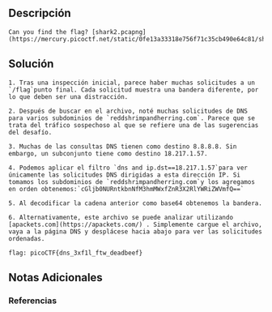 ## Descripción 
```
Can you find the flag? [shark2.pcapng](https://mercury.picoctf.net/static/0fe13a33318e756f71c35cb490e64c81/shark2.pcapng).
```
[](https://github.com/armandoportillo0101/Seguridad-de-Redes/blob/main/Plantilla.md#objetivo)
## Solución
```
1. Tras una inspección inicial, parece haber muchas solicitudes a un `/flag`punto final. Cada solicitud muestra una bandera diferente, por lo que deben ser una distracción.
    
2. Después de buscar en el archivo, noté muchas solicitudes de DNS para varios subdominios de `reddshrimpandherring.com`. Parece que se trata del tráfico sospechoso al que se refiere una de las sugerencias del desafío.
    
3. Muchas de las consultas DNS tienen como destino 8.8.8.8. Sin embargo, un subconjunto tiene como destino 18.217.1.57.
    
4. Podemos aplicar el filtro `dns and ip.dst==18.217.1.57`para ver únicamente las solicitudes DNS dirigidas a esta dirección IP. Si tomamos los subdominios de `reddshrimpandherring.com`y los agregamos en orden obtenemos:`cGljb0NURntkbnNfM3hmMWxfZnR3X2RlYWRiZWVmfQ==`
    
5. Al decodificar la cadena anterior como base64 obtenemos la bandera.
    
6. Alternativamente, este archivo se puede analizar utilizando [apackets.com](https://apackets.com/) . Simplemente cargue el archivo, vaya a la página DNS y desplácese hacia abajo para ver las solicitudes ordenadas.

flag: picoCTF{dns_3xf1l_ftw_deadbeef}
```
[](https://github.com/armandoportillo0101/Seguridad-de-Redes/blob/main/Plantilla.md#soluci%C3%B3n)

## Notas Adicionales

[](https://github.com/armandoportillo0101/Seguridad-de-Redes/blob/main/Plantilla.md#notas-adicionales)

### Referencias